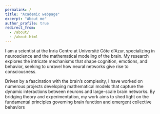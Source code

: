 ```yaml
---
permalink: /
title: "Academic webpage"
excerpt: "About me"
author_profile: true
redirect_from: 
  - /about/
  - /about.html
---
```


I am a scientist at the Inria Centre at Université Côte d'Azur, specializing in neuroscience and the mathematical modeling of the brain. My research explores the intricate mechanisms that shape cognition, emotions, and behavior, seeking to unravel how neural networks give rise to consciousness.

Driven by a fascination with the brain’s complexity, I have worked on numerous projects developing mathematical models that capture the dynamic interactions between neurons and large-scale brain networks. By bridging theory and experimentation, my work aims to shed light on the fundamental principles governing brain function and emergent collective behaviors